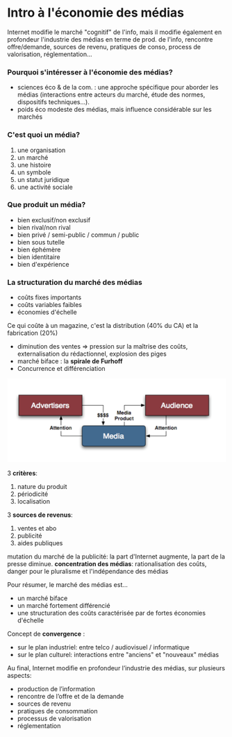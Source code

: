 # Intro à l'économie des médias

Internet modifie le marché "cognitif" de l'info, mais il modifie également en profondeur l'industrie des médias en terme de prod. de l'info, rencontre offre/demande, sources de revenu, pratiques de conso, process de valorisation, réglementation...

### Pourquoi s'intéresser à l'économie des médias?

* sciences éco & de la com. : une approche spécifique pour aborder les médias \(interactions entre acteurs du marché, étude des normes, dispositifs techniques...\).
* poids éco modeste des médias, mais influence considérable sur les marchés

### C'est quoi un média?

1. une organisation
2. un marché
3. une histoire
4. un symbole
5. un statut juridique
6. une activité sociale

### Que produit un média?

* bien exclusif/non exclusif
* bien rival/non rival
* bien privé / semi-public / commun / public
* bien sous tutelle
* bien éphémère
* bien identitaire
* bien d'expérience

### La structuration du marché des médias

* coûts fixes importants
* coûts variables faibles
* économies d'échelle

Ce qui coûte à un magazine, c'est la distribution \(40% du CA\) et la fabrication \(20%\)

* diminution des ventes =&gt; pression sur la maîtrise des coûts, externalisation du rédactionnel, explosion des piges
* marché biface : la **spirale de Furhoff**
* Concurrence et différenciation

![](../.gitbook/assets/capture-de-cran-2018-10-29-a-01.09.13.png)

3 **critères**:

1. nature du produit
2. périodicité
3. localisation

3 **sources de revenus**:

1. ventes et abo
2. publicité
3. aides publiques

mutation du marché de la publicité: la part d'Internet augmente, la part de la presse diminue. **concentration des médias**: rationalisation des coûts, danger pour le pluralisme et l'indépendance des médias

Pour résumer, le marché des médias est...

* un marché biface
* un marché fortement différencié
* une structuration des coûts caractérisée par de fortes économies d'échelle

Concept de **convergence** : 

* sur le plan industriel: entre telco / audiovisuel / informatique
* sur le plan culturel: interactions entre "anciens" et "nouveaux" médias

Au final, Internet modifie en profondeur l’industrie des médias, sur plusieurs aspects:

* production de l’information
* rencontre de l’offre et de la demande
* sources de revenu
* pratiques de consommation
* processus de valorisation
* réglementation

